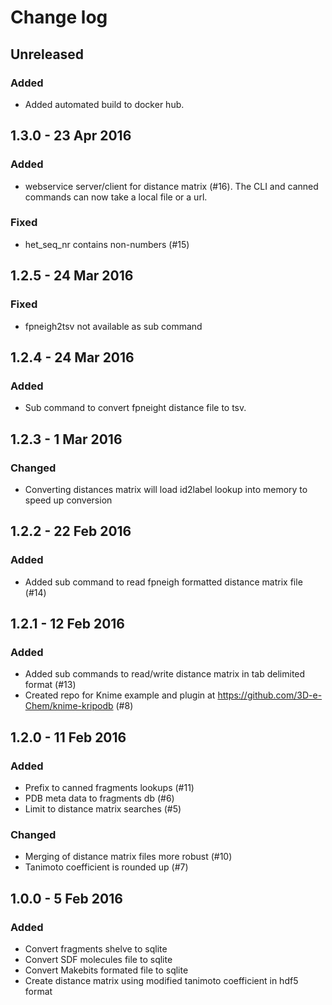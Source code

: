 # Change log

## Unreleased

### Added

* Added automated build to docker hub.

## 1.3.0 - 23 Apr 2016

### Added

* webservice server/client for distance matrix (#16). The CLI and canned commands can now take a local file or a url.

### Fixed

* het_seq_nr contains non-numbers (#15)

## 1.2.5 - 24 Mar 2016

### Fixed

* fpneigh2tsv not available as sub command

## 1.2.4 - 24 Mar 2016

### Added

* Sub command to convert fpneight distance file to tsv.

## 1.2.3 - 1 Mar 2016

### Changed

* Converting distances matrix will load id2label lookup into memory to speed up conversion

## 1.2.2 - 22 Feb 2016

### Added

- Added sub command to read fpneigh formatted distance matrix file (#14)

## 1.2.1 - 12 Feb 2016

### Added

- Added sub commands to read/write distance matrix in tab delimited format (#13)
- Created repo for Knime example and plugin at https://github.com/3D-e-Chem/knime-kripodb (#8)

## 1.2.0 - 11 Feb 2016

### Added

- Prefix to canned fragments lookups (#11)
- PDB meta data to fragments db (#6)
- Limit to distance matrix searches (#5)

### Changed

- Merging of distance matrix files more robust (#10)
- Tanimoto coefficient is rounded up (#7)

## 1.0.0 - 5 Feb 2016

### Added

- Convert fragments shelve to sqlite
- Convert SDF molecules file to sqlite
- Convert Makebits formated file to sqlite
- Create distance matrix using modified tanimoto coefficient in hdf5 format
